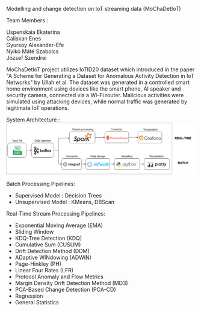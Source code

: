 Modelling and change detection on IoT streaming data (MoChaDetIoT)

Team Members : <br/>

Uspenskaia Ekaterina <br/>
Caliskan Enes <br/>
Gyursoy Alexander-Efe <br/>
Nyikó Máté Szabolcs <br/>
József Szendrei <br/>

MoChaDetIoT project utilizes IoTID20 dataset which introduced in the paper "A Scheme for Generating a Dataset for Anomalous Activity Detection in IoT Networks" by Ullah et al. 
The dataset was generated in a controlled smart home environment using devices like the smart phone, AI speaker and security camera, connected via a Wi-Fi router. Malicious activities were simulated using attacking devices, while normal traffic was generated by legitimate IoT operations.

System Architecture : 
![alt text](https://github.com/Csorky/IoTNetworkNew/blob/main/ost3.drawio.png)

Batch Processing Pipelines: <br/>
* Supervised Model : Decision Trees
* Unsupervised Model : KMeans, DBScan

Real-Time Stream Processing Pipelines: <br/>
* Exponential Moving Average (EMA)
* Sliding Window
* KDQ-Tree Detection (KDQ)
* Cumulative Sum (CUSUM)
* Drift Detection Method (DDM)
* ADaptive WINdowing (ADWIN)
* Page-Hinkley (PH)
* Linear Four Rates (LFR)
* Protocol Anomaly and Flow Metrics
* Margin Density Drift Detection Method (MD3)
* PCA-Based Change Detection (PCA-CD)
* Regression
* General Statistics
